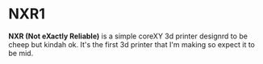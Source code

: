 # NXR1
**NXR (Not eXactly Reliable)** is a simple coreXY 3d printer designrd to be cheep but kindah ok.
It's the first 3d printer that I'm making so expect it to be mid. 
